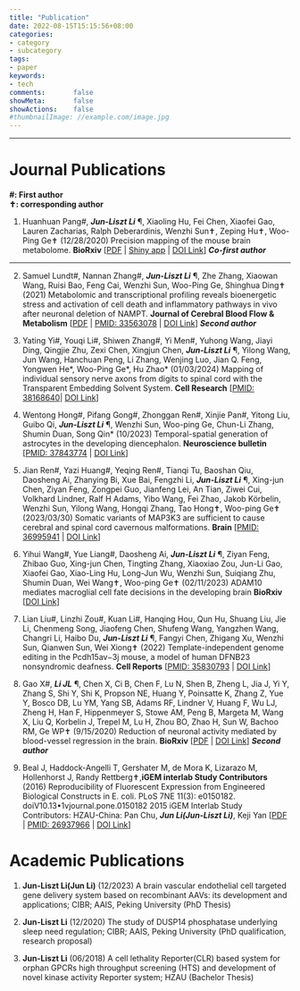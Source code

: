 ```yaml
---
title: "Publication"
date: 2022-08-15T15:15:56+08:00
categories:
- category
- subcategory
tags:
- paper
keywords:
- tech
comments:       false
showMeta:       false
showActions:    false
#thumbnailImage: //example.com/image.jpg
---
```



---
# Journal Publications

**#: First author**\
**✝: corresponding author**

1. Huanhuan Pang#, ***Jun-Liszt Li*** &para;, Xiaoling Hu, Fei Chen, Xiaofei Gao, Lauren Zacharias, Ralph Deberardinis, Wenzhi Sun✝, Zeping Hu✝, Woo-Ping Ge✝ (12/28/2020) Precision mapping of the mouse brain metabolome. **BioRxiv** [[PDF](https://pkueducn-my.sharepoint.com/:b:/g/personal/lijun0705_pku_edu_cn/EU-xBTRDra9Nq5ii6XGPA1sBb5L2IG1T4OkFt5M27uIAFQ?e=Znk6ct) | [Shiny app](https://leoj.shinyapps.io/BSMAv1_updated/) | [DOI Link](https://doi.org/10.1101/2020.12.28.424544)]  _**Co-first author**_

---

2. Samuel Lundt#, Nannan Zhang#, ***Jun-Liszt Li*** &para;, Zhe Zhang, Xiaowan Wang, Ruisi Bao, Feng Cai, Wenzhi Sun, Woo-Ping Ge, Shinghua Ding✝ (2021) Metabolomic and transcriptional profiling reveals bioenergetic stress and activation of cell death and inflammatory pathways in vivo after neuronal deletion of NAMPT.  **Journal of Cerebral Blood Flow & Metabolism** [[PDF](https://pkueducn-my.sharepoint.com/:b:/g/personal/lijun0705_pku_edu_cn/EeMdie0AmzVFtF0Ibrj84w8BfCFt-J6ysC9ZgNv4z_yzIA?e=cgKWnC) | [PMID: 33563078](https://pubmed.ncbi.nlm.nih.gov/33563078/) | [DOI Link](https://doi.org/10.1177%2F0271678X21992625)]  _**Second author**_

3. Yating Yi#, Youqi Li#, Shiwen Zhang#, Yi Men#, Yuhong Wang, Jiayi Ding, Qingjie Zhu, Zexi Chen, Xingjun Chen, ***Jun-Liszt Li*** &para;, Yilong Wang, Jun Wang, Hanchuan Peng, Li Zhang, Wenjing Luo, Jian Q. Feng, Yongwen He*, Woo-Ping Ge*, Hu Zhao* (01/03/2024) Mapping of individual sensory nerve axons from digits to spinal cord with the Transparent Embedding Solvent System. **Cell Research** [[PMID: 38168640](https://pubmed.ncbi.nlm.nih.gov/38168640/)| [DOI Link](https://www.nature.com/articles/s41422-023-00867-3)]

4. Wentong Hong#, Pifang Gong#, Zhonggan Ren#, Xinjie Pan#, Yitong Liu, Guibo Qi, ***Jun-Liszt Li*** &para;, Wenzhi Sun, Woo-ping Ge, Chun-Li Zhang, Shumin Duan, Song Qin* (10/2023) Temporal-spatial generation of astrocytes in the developing diencephalon. **Neuroscience bulletin** [[PMID: 37843774](https://pubmed.ncbi.nlm.nih.gov/37843774/) | [DOI Link](https://link.springer.com/article/10.1007/s12264-023-01131-9)]

5. Jian Ren#, Yazi Huang#, Yeqing Ren#, Tianqi Tu, Baoshan Qiu, Daosheng Ai, Zhanying Bi, Xue Bai, Fengzhi Li, ***Jun-Liszt Li*** &para;, Xing-jun Chen, Ziyan Feng, Zongpei Guo, Jianfeng Lei, An Tian, Ziwei Cui, Volkhard Lindner, Ralf H Adams, Yibo Wang, Fei Zhao, Jakob Körbelin, Wenzhi Sun, Yilong Wang, Hongqi Zhang, Tao Hong✝, Woo-ping Ge✝ (2023/03/30) Somatic variants of MAP3K3 are sufficient to cause cerebral and spinal cord cavernous malformations. **Brain** [[PMID: 36995941](https://pubmed.ncbi.nlm.nih.gov/36995941/) | [DOI Link](https://doi.org/10.1093/brain/awad104)]

6. Yihui Wang#, Yue Liang#, Daosheng Ai, ***Jun-Liszt Li*** &para;, Ziyan Feng, Zhibao Guo, Xing-jun Chen, Tingting Zhang, Xiaoxiao Zou, Jun-Li Gao, Xiaofei Gao, Xiao-Ling Hu, Long-Jun Wu, Wenzhi Sun, Suiqiang Zhu, Shumin Duan, Wei Wang✝, Woo-ping Ge✝ (02/11/2023) ADAM10 mediates macroglial cell fate decisions in the developing brain **BioRxiv** [[DOI Link](https://doi.org/10.1101/2023.02.11.527059)]

7. Lian Liu#, Linzhi Zou#, Kuan Li#, Hanqing Hou, Qun Hu, Shuang Liu, Jie Li, Chenmeng Song, Jiaofeng Chen, Shufeng Wang, Yangzhen Wang, Changri Li, Haibo Du, ***Jun-Liszt Li*** &para;, Fangyi Chen, Zhigang Xu, Wenzhi Sun, Qianwen Sun, Wei Xiong✝ (2022) Template-independent genome editing in the Pcdh15av−3j mouse, a model of human DFNB23 nonsyndromic deafness. **Cell Reports** [[PMID: 35830793](https://pubmed.ncbi.nlm.nih.gov/35830793/) | [DOI Link](https://doi.org/10.1016/j.celrep.2022.111061)]

8. Gao X#, ***Li JL*** &para;, Chen X, Ci B, Chen F, Lu N, Shen B, Zheng L, Jia J, Yi Y, Zhang S, Shi Y, Shi K, Propson NE, Huang Y, Poinsatte K, Zhang Z, Yue Y, Bosco DB, Lu YM, Yang SB, Adams RF, Lindner V, Huang F, Wu LJ, Zheng H, Han F, Hippenmeyer S, Stowe AM, Peng B, Margeta M, Wang X, Liu Q, Korbelin J, Trepel M, Lu H, Zhou BO, Zhao H, Sun W, Bachoo RM, Ge WP✝ (9/15/2020) Reduction of neuronal activity mediated by blood-vessel regression in the brain. **BioRxiv** [[PDF](https://pkueducn-my.sharepoint.com/:b:/g/personal/lijun0705_pku_edu_cn/Ea0s6AgGlzBDoblX9nWAbdwBi4bpGu9EKgGhQD86-8ellQ?e=cvfbuL) |  [DOI Link](https://doi.org/10.1101/2020.09.15.262782)] _**Second author**_

9. Beal J, Haddock-Angelli T, Gershater M, de Mora K, Lizarazo M, Hollenhorst J, Randy Rettberg✝,**iGEM interlab Study Contributors** (2016) Reproducibility of Fluorescent Expression from Engineered Biological Constructs in E. coli. PLoS 7NE 11(3): e0150182. doiV10.13•1vjournal.pone.0150182 2015 iGEM Interlab Study Contributors: HZAU-China: Pan Chu, ***Jun Li(Jun-Liszt Li)***, Keji Yan [[PDF](https://pkueducn-my.sharepoint.com/:b:/g/personal/lijun0705_pku_edu_cn/EVM1XjiQzAJOj8TVxIzUkE4BJvN91iF9-FyCBOcOmA4pHw?e=5UQ2De) | [PMID: 26937966](https://pubmed.ncbi.nlm.nih.gov/26937966/) | [DOI Link](https://doi.org/10.1371/journal.pone.0150182)]
 

# Academic Publications
1. **Jun-Liszt Li(Jun Li)** (12/2023) A brain vascular endothelial cell targeted gene delivery system based on recombinant AAVs: its development and applications; CIBR; AAIS, Peking University (PhD Thesis) 

2. **Jun-Liszt Li** (12/2020) The study of DUSP14 phosphatase underlying sleep need regulation; CIBR; AAIS, Peking University (PhD qualification, research proposal)

3. **Jun-Liszt Li** (06/2018) A cell lethality Reporter(CLR) based system for orphan GPCRs high throughput screening (HTS) and development of novel kinase activity Reporter system; HZAU (Bachelor Thesis)



